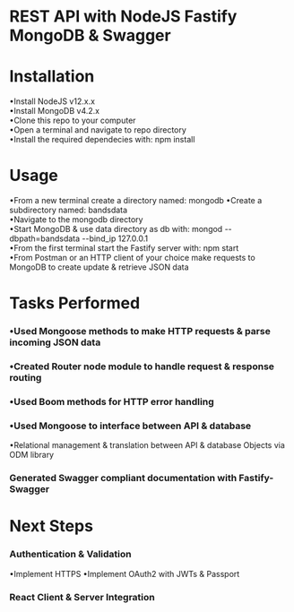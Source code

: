 # REST API with NodeJS Fastify MongoDB & Swagger

# Installation   
•Install NodeJS v12.x.x  
•Install MongoDB v4.2.x  
•Clone this repo to your computer    
•Open a terminal and navigate to repo directory    
•Install the required dependecies with: npm install  

# Usage   
•From a new terminal create a directory named: mongodb 
•Create a subdirectory named: bandsdata  
•Navigate to the mongodb directory    
•Start MongoDB & use data directory as db with: mongod --dbpath=bandsdata --bind_ip 127.0.0.1      
•From the first terminal start the Fastify server with: npm start    
•From Postman or an HTTP client of your choice make requests to MongoDB to create update & retrieve JSON data    

# Tasks Performed  
### •Used Mongoose methods to make HTTP requests & parse incoming JSON data  
### •Created Router node module to handle request & response routing
### •Used Boom methods for HTTP error handling 
### •Used Mongoose to interface between API & database
•Relational management & translation between API & database Objects via ODM library  
### Generated Swagger compliant documentation with Fastify-Swagger 

# Next Steps  
### Authentication & Validation   
•Implement HTTPS
•Implement OAuth2 with JWTs & Passport  
### React Client & Server Integration
